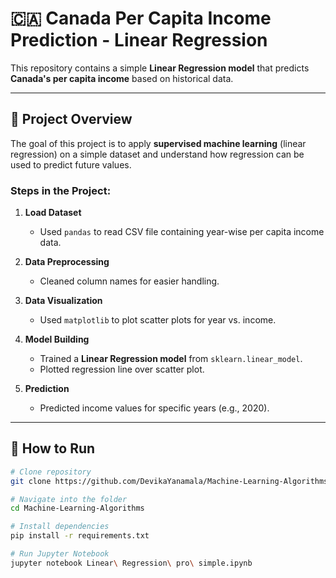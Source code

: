 # 🇨🇦 Canada Per Capita Income Prediction - Linear Regression  

This repository contains a simple **Linear Regression model** that predicts **Canada's per capita income** based on historical data.  

---

## 📂 Project Overview  
The goal of this project is to apply **supervised machine learning** (linear regression) on a simple dataset and understand how regression can be used to predict future values.  

### Steps in the Project:
1. **Load Dataset**  
   - Used `pandas` to read CSV file containing year-wise per capita income data.  

2. **Data Preprocessing**  
   - Cleaned column names for easier handling.  

3. **Data Visualization**  
   - Used `matplotlib` to plot scatter plots for year vs. income.  

4. **Model Building**  
   - Trained a **Linear Regression model** from `sklearn.linear_model`.  
   - Plotted regression line over scatter plot.  

5. **Prediction**  
   - Predicted income values for specific years (e.g., 2020).  

---

## 🚀 How to Run  

```bash
# Clone repository
git clone https://github.com/DevikaYanamala/Machine-Learning-Algorithms.git

# Navigate into the folder
cd Machine-Learning-Algorithms

# Install dependencies
pip install -r requirements.txt

# Run Jupyter Notebook
jupyter notebook Linear\ Regression\ pro\ simple.ipynb
